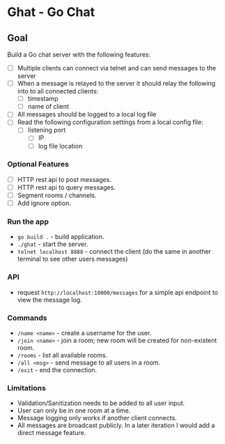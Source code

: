 # Ghat - Go Chat

## Goal
Build a Go chat server with the following features:
- [ ] Multiple clients can connect via telnet and can send messages to the server
- [ ] When a message is relayed to the server it should relay the following into to all connected clients:
  - [ ] timestamp
  - [ ] name of client
- [ ] All messages should be logged to a local log file
- [ ] Read the following configuration settings from a local config file:
  - [ ] listening port
    - [ ] IP
    - [ ] log file location

### Optional Features
- [ ] HTTP rest api to post messages.
- [ ] HTTP rest api to query messages.
- [ ] Segment rooms / channels.
- [ ] Add ignore option.

### Run the app
- `go build .` - build application.
- `./ghat` - start the server.
- `telnet localhost 8888` - connect the client (do the same in another terminal to see other users messages)

### API
- request `http://localhost:10000/messages` for a simple api endpoint to view the message log.

### Commands
- `/name <name>` - create a username for the user.
- `/join <name>` - join a room; new room will be created for non-existent room.
- `/rooms`       - list all available rooms.
- `/all <msg>`   - send message to all users in a room.
- `/exit`        - end the connection.

### Limitations
- Validation/Sanitization needs to be added to all user input.
- User can only be in one room at a time.
- Message logging only works if another client connects.
- All messages are broadcast publicly. In a later iteration I would add a direct message feature.
